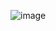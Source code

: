 ![image](https://user-images.githubusercontent.com/63831506/154889533-55d908ed-5dca-4c04-abf3-285633b15121.png)

